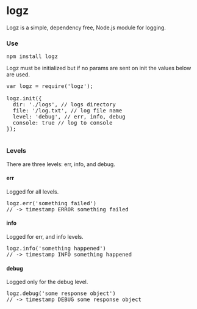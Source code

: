 # logz

Logz is a simple, dependency free, Node.js module for logging.

### Use 

<pre>
npm install logz
</pre>

Logz must be initialized but if no params are sent on init the values below are used.

<pre>
var logz = require('logz');

logz.init({
  dir: './logs', // logs directory
  file: '/log.txt', // log file name
  level: 'debug', // err, info, debug
  console: true // log to console
});

</pre>

### Levels

There are three levels: err, info, and debug.

#### err

Logged for all levels.

<pre>
logz.err('something failed')
// -> timestamp ERROR something failed
</pre>

#### info

Logged for err, and info levels.

<pre>
logz.info('something happened')
// -> timestamp INFO something happened
</pre>

#### debug

Logged only for the debug level.

<pre>
logz.debug('some response object')
// -> timestamp DEBUG some response object
</pre>

</pre>
